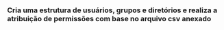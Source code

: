 ### Cria uma estrutura de usuários, grupos e diretórios e realiza a atribuição de permissões com base no arquivo csv anexado